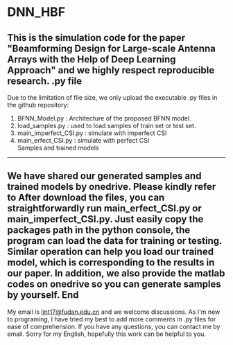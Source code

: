 DNN_HBF
====
This is the simulation code for the paper "Beamforming Design for Large-scale Antenna Arrays with the Help of Deep Learning Approach" and
we highly respect reproducible research. 
.py file
----
Due to the limitation of file size, we only upload the executable .py files in the github repository:     
1. BFNN_Model.py : Architecture of the proposed BFNN model.      
2. load_samples.py : used to load samples of train set or test set.    
3. main_imperfect_CSI.py : simulate with imperfect CSI    
4. main_erfect_CSI.py : simulate with perfect CSI   
Samples and trained models
----
We have shared our generated samples and trained models by onedrive. Please kindly refer to 
After download the files, you can straightforwardly run main_erfect_CSI.py or main_imperfect_CSI.py.
Just easily copy the packages path in the python console, the program can load the data for training or testing.
Similar operation can help you load our trained model, which is corresponding to the results in our paper.
In addition, we also provide the matlab codes on onedrive so you can generate samples by yourself.
End
----
My email is lint17@fudan.edu.cn and we  welcome discussions. As I'm new to programing, I have tried my best to 
add more comments in .py files for ease of comprehension. If you have any questions, you can contact me by email.
Sorry for my English, hopefully this work can be helpful to you.
